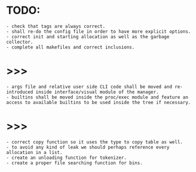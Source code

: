 # TODO:
	- check that tags are always correct.
	- shall re-do the config file in order to have more explicit options.
	- correct init and starting allocation as well as the garbage collector.
	- complete all makefiles and correct inclusions.
# >>>
	- args file and relative user side CLI code shall be moved and re-introduced inside interface/visual module of the manager.
	- builtins shall be moved inside the proc/exec module and feature an access to available builtins to be used inside the tree if necessary.
# >>>
	- correct copy function so it uses the type to copy table as well.
	- to avoid any kind of leak we should perhaps reference every allocation in a list.
	- create an unloading function for tokenizer.
	- create a proper file searching function for bins.